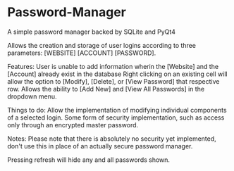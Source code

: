 # Password-Manager
A simple password manager backed by SQLite and PyQt4

Allows the creation and storage of user logins according to three parameters: [WEBSITE] [ACCOUNT] [PASSWORD].

Features:
  User is unable to add information wherin the [Website] and the [Account] already exist in the database
  Right clicking on an existing cell will allow the option to [Modify], [Delete], or [View Password] that respective     row.
  Allows the ability to [Add New] and [View All Passwords] in the dropdown menu.
  
Things to do:
  Allow the implementation of modifying individual components of a selected login.
  Some form of security implementation, such as access only through an encrypted master password.
  
Notes:
  Please note that there is absolutely no security yet implemented, don't use this in place of an actually secure password manager.
  
  Pressing refresh will hide any and all passwords shown.
